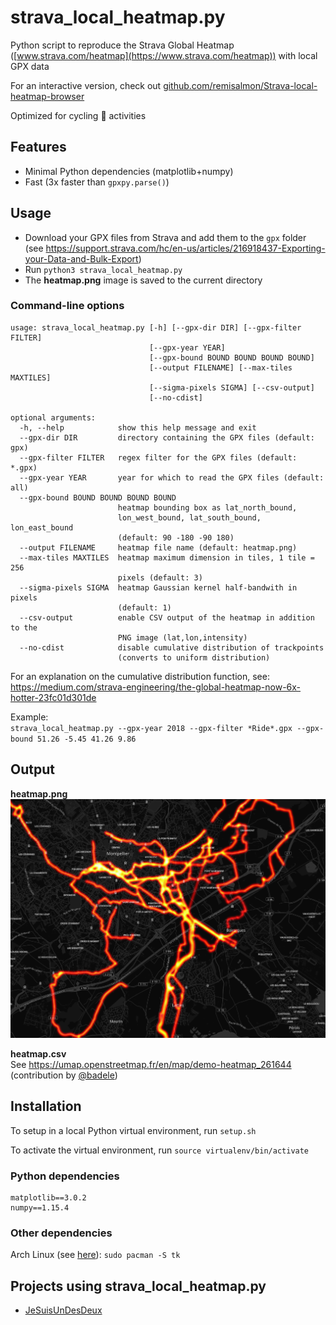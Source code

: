 # strava_local_heatmap.py

Python script to reproduce the Strava Global Heatmap ([www.strava.com/heatmap](https://www.strava.com/heatmap)) with local GPX data

For an interactive version, check out [github.com/remisalmon/Strava-local-heatmap-browser](https://github.com/remisalmon/Strava-local-heatmap-browser)

Optimized for cycling :bicyclist: activities

## Features

* Minimal Python dependencies (matplotlib+numpy)
* Fast (3x faster than `gpxpy.parse()`)

## Usage

* Download your GPX files from Strava and add them to the `gpx` folder  
(see https://support.strava.com/hc/en-us/articles/216918437-Exporting-your-Data-and-Bulk-Export)
* Run `python3 strava_local_heatmap.py`  
* The **heatmap.png** image is saved to the current directory

### Command-line options

```
usage: strava_local_heatmap.py [-h] [--gpx-dir DIR] [--gpx-filter FILTER]
                               [--gpx-year YEAR]
                               [--gpx-bound BOUND BOUND BOUND BOUND]
                               [--output FILENAME] [--max-tiles MAXTILES]
                               [--sigma-pixels SIGMA] [--csv-output]
                               [--no-cdist]

optional arguments:
  -h, --help            show this help message and exit
  --gpx-dir DIR         directory containing the GPX files (default: gpx)
  --gpx-filter FILTER   regex filter for the GPX files (default: *.gpx)
  --gpx-year YEAR       year for which to read the GPX files (default: all)
  --gpx-bound BOUND BOUND BOUND BOUND
                        heatmap bounding box as lat_north_bound,
                        lon_west_bound, lat_south_bound, lon_east_bound
                        (default: 90 -180 -90 180)
  --output FILENAME     heatmap file name (default: heatmap.png)
  --max-tiles MAXTILES  heatmap maximum dimension in tiles, 1 tile = 256
                        pixels (default: 3)
  --sigma-pixels SIGMA  heatmap Gaussian kernel half-bandwith in pixels
                        (default: 1)
  --csv-output          enable CSV output of the heatmap in addition to the
                        PNG image (lat,lon,intensity)
  --no-cdist            disable cumulative distribution of trackpoints
                        (converts to uniform distribution)
```

For an explanation on the cumulative distribution function, see:  
https://medium.com/strava-engineering/the-global-heatmap-now-6x-hotter-23fc01d301de

Example:  
`strava_local_heatmap.py --gpx-year 2018 --gpx-filter *Ride*.gpx --gpx-bound 51.26 -5.45 41.26 9.86`

## Output

**heatmap.png**  
![heatmap_zoom.png](output_heatmap.png)

**heatmap.csv**  
See https://umap.openstreetmap.fr/en/map/demo-heatmap_261644 (contribution by [@badele](https://github.com/badele))

## Installation

To setup in a local Python virtual environment, run `setup.sh`  

To activate the virtual environment, run `source virtualenv/bin/activate`

### Python dependencies

```
matplotlib==3.0.2
numpy==1.15.4
```

### Other dependencies

Arch Linux (see [here](https://github.com/remisalmon/strava-local-heatmap/pull/3#issuecomment-443541311)): `sudo pacman -S tk`

## Projects using strava_local_heatmap.py

- [JeSuisUnDesDeux](https://gitlab.com/JeSuisUnDesDeux/jesuisundesdeux/tree/master/datas/traces)
